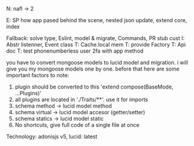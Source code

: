 N: nafl -> 2

E: SP how app pased behind the scene, nested json update, extend core, index

Fallback: solve type, Eslint, model & migrate, Commands, PR stub cust
I: Abstr listenner, Event class
T: Cache.local mem
T: provide Factory
T: Api doc
T: test phonenumberless user 2fa with app method



you have to convert mongoose models to lucid model and migration. i will give you my mongoose models
one by one. before that here are some important factors to note:

1. plugin should be converted to this 'extend compose(BaseMode, ...Plugins)'
2. all plugins are located in './Traits/\*\*'. use it for imports
3. schema method -> lucid model method
4. schema virtual -> lucid model accesor (getter/setter)
5. schema statics -> lucid model static
6. No shortcuts, give full code of a single file at once

Technology: adonisjs v5, lucid: latest
